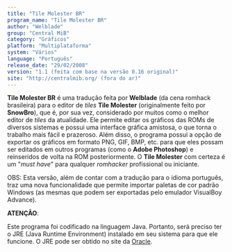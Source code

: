 ```yaml
---
title: "Tile Molester BR"
program_name: "Tile Molester BR"
author: "Welblade"
group: "Central MiB"
category: "Gráficos"
platform: "Multiplataforma"
system: "Vários"
language: "Português"
release_date: "29/02/2008"
version: "1.1 (feita com base na versão 0.16 original)"
site: "http://centralmib.org/ (fora do ar)"
---
```

<b>Tile Molester BR</b> é uma tradução feita por <b>Welblade</b> (da cena romhack brasileira) para o editor de <i>tiles</i> <b>Tile Molester</b> (originalmente feito por <b>SnowBro</b>), que é, por sua vez, considerado por muitos como o melhor editor de <i>tiles</i> da atualidade. Ele permite editar os gráficos das ROMs de diversos sistemas e possui uma interface gráfica amistosa, o que torna o trabalho mais fácil e prazeroso. Além disso, o programa possui a opção de exportar os gráficos em formato PNG, GIF, BMP, etc. para que eles possam ser editados em outros programas (como o <b>Adobe Photoshop</b>) e reinseridos de volta na ROM posteriormente. O <b>Tile Molester</b> com certeza é um "<i>must have</i>" para qualquer <i>romhacker</i> profissional ou iniciante.

OBS: Esta versão, além de contar com a tradução para o idioma português, traz uma nova funcionalidade que permite importar paletas de cor padrão Windows (as mesmas que podem ser exportadas pelo emulador VisualBoy Advance).

<b>ATENÇÃO</b>:

Este programa foi codificado na linguagem Java. Portanto, será preciso ter o JRE (Java Runtime Environment) instalado em seu sistema para que ele funcione. O JRE pode ser obtido no site da <a href="https://www.java.com/pt-BR/download/manual.jsp">Oracle</a>.
